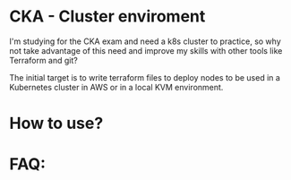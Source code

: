 # CKA - Cluster enviroment

I'm studying for the CKA exam and need a k8s cluster to practice, so why not take advantage of this need and improve my skills with other tools like Terraform and git?

The initial target is to write terraform files to deploy nodes to be used in a Kubernetes cluster in AWS or in a local KVM environment.


# How to use?



# FAQ: